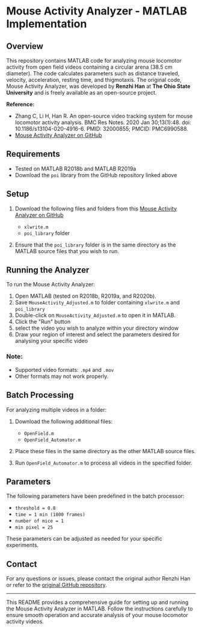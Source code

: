 # Mouse Activity Analyzer - MATLAB Implementation

## Overview

This repository contains MATLAB code for analyzing mouse locomotor activity from open field videos containing a circular arena (38.5 cm diameter). The code calculates parameters such as distance traveled, velocity, acceleration, resting time, and thigmotaxis. The original code, Mouse Activity Analyzer, was developed by **Renzhi Han** at **The Ohio State University** and is freely available as an open-source project.

**Reference:**
- Zhang C, Li H, Han R. An open-source video tracking system for mouse locomotor activity analysis. BMC Res Notes. 2020 Jan 30;13(1):48. doi: 10.1186/s13104-020-4916-6. PMID: 32000855; PMCID: PMC6990588.
- [Mouse Activity Analyzer on GitHub](https://github.com/HanLab-OSU/MouseActivity)

## Requirements

- Tested on MATLAB R2018b and MATLAB R2019a
- Download the `poi` library from the GitHub repository linked above

## Setup

1. Download the following files and folders from this [Mouse Activity Analyzer on GitHub](https://github.com/HanLab-OSU/MouseActivity)
   - `xlwrite.m`
   - `poi_library` folder
     
2. Ensure that the `poi_library` folder is in the same directory as the MATLAB source files that you wish to run.

## Running the Analyzer

To run the Mouse Activity Analyzer:

1. Open MATLAB (tested on R2018b, R2019a, and R2020b).
2. Save `MouseActivity_Adjusted.m` to folder containing `xlwrite.m` and `poi_library`
3. Double-click on `MouseActivity_Adjusted.m` to open it in MATLAB.
4. Click the "Run" button
5. select the video you wish to analyze within your directory window
6. Draw your region of interest and select the parameters desired for analysing your specific video 

### Note:
- Supported video formats: `.mp4` and `.mov`
- Other formats may not work properly.

## Batch Processing

For analyzing multiple videos in a folder:

1. Download the following additional files:
   - `OpenField.m`
   - `OpenField_Automator.m`

2. Place these files in the same directory as the other MATLAB source files.

3. Run `OpenField_Automator.m` to process all videos in the specified folder.

## Parameters

The following parameters have been predefined in the batch processor:

- `threshold = 0.8`
- `time = 1 min (1800 frames)`
- `number of mice = 1`
- `min pixel = 25`

These parameters can be adjusted as needed for your specific experiments.

## Contact

For any questions or issues, please contact the original author Renzhi Han or refer to the [original GitHub repository](https://github.com/HanLab-OSU/MouseActivity).

---

This README provides a comprehensive guide for setting up and running the Mouse Activity Analyzer in MATLAB. Follow the instructions carefully to ensure smooth operation and accurate analysis of your mouse locomotor activity videos.
